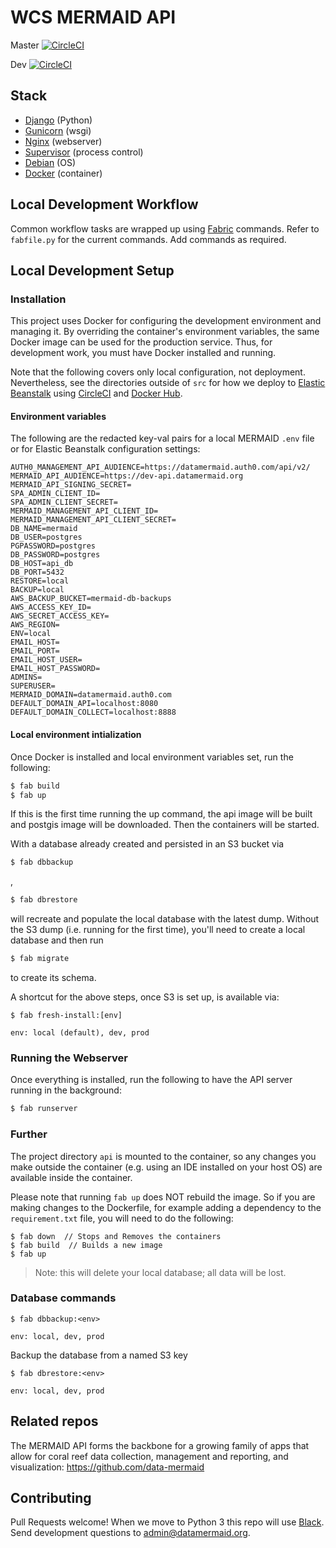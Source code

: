# WCS MERMAID API

Master [![CircleCI](https://circleci.com/gh/data-mermaid/mermaid-api/tree/master.svg?style=svg)](https://circleci.com/gh/data-mermaid/mermaid-api/tree/master)

Dev [![CircleCI](https://circleci.com/gh/data-mermaid/mermaid-api/tree/dev.svg?style=svg)](https://circleci.com/gh/data-mermaid/mermaid-api/tree/dev)

## Stack

- [Django](https://www.djangoproject.com/) (Python)
- [Gunicorn](https://gunicorn.org/) (wsgi)
- [Nginx](https://www.nginx.com/) (webserver)
- [Supervisor](http://supervisord.org/) (process control)
- [Debian](https://www.debian.org/releases/stretch/) (OS)
- [Docker](https://www.docker.com/) (container)

## Local Development Workflow

Common workflow tasks are wrapped up using [Fabric](http://www.fabfile.org/) commands. Refer to `fabfile.py` for the 
current commands. Add commands as required.

## Local Development Setup

### Installation

This project uses Docker for configuring the development environment and managing it. By overriding the container's 
environment variables, the same Docker image can be used for the production service. Thus, for development work, you
 must have Docker installed and running. 
 
Note that the following covers only local configuration, not deployment. Nevertheless, see the directories outside of
 `src` for how we deploy to [Elastic Beanstalk](https://aws.amazon.com/elasticbeanstalk/) using 
 [CircleCI](https://circleci.com/) and [Docker Hub](https://hub.docker.com/).
 
#### Environment variables

The following are the redacted key-val pairs for a local MERMAID `.env` file or for Elastic Beanstalk configuration 
settings:
```
AUTH0_MANAGEMENT_API_AUDIENCE=https://datamermaid.auth0.com/api/v2/
MERMAID_API_AUDIENCE=https://dev-api.datamermaid.org
MERMAID_API_SIGNING_SECRET=
SPA_ADMIN_CLIENT_ID=
SPA_ADMIN_CLIENT_SECRET=
MERMAID_MANAGEMENT_API_CLIENT_ID=
MERMAID_MANAGEMENT_API_CLIENT_SECRET=
DB_NAME=mermaid
DB_USER=postgres
PGPASSWORD=postgres
DB_PASSWORD=postgres
DB_HOST=api_db
DB_PORT=5432
RESTORE=local
BACKUP=local
AWS_BACKUP_BUCKET=mermaid-db-backups
AWS_ACCESS_KEY_ID=
AWS_SECRET_ACCESS_KEY=
AWS_REGION=
ENV=local
EMAIL_HOST=
EMAIL_PORT=
EMAIL_HOST_USER=
EMAIL_HOST_PASSWORD=
ADMINS=
SUPERUSER=
MERMAID_DOMAIN=datamermaid.auth0.com
DEFAULT_DOMAIN_API=localhost:8080
DEFAULT_DOMAIN_COLLECT=localhost:8888
```

#### Local environment intialization

Once Docker is installed and local environment variables set, run the following:

```sh
$ fab build
$ fab up
```

If this is the first time running the up command, the api image will be built and postgis image will be downloaded. 
Then the containers will be started. 

With a database already created and persisted in an S3 bucket via 
```sh
$ fab dbbackup
``` 
,
```sh
$ fab dbrestore
``` 
will recreate and populate the local database with the latest dump. Without the S3 dump (i.e. running for the first time),
 you'll need to create a local database and then run 
 ```sh
$ fab migrate
``` 
to create its schema.

A shortcut for the above steps, once S3 is set up, is available via:

```
$ fab fresh-install:[env]

env: local (default), dev, prod
```

### Running the Webserver

Once everything is installed, run the following to have the API server running in the background:

```sh
$ fab runserver
```

### Further

The project directory `api` is mounted to the container, so any changes you make outside the container (e.g. using 
an IDE installed on your host OS) are available inside the container.

Please note that running `fab up` does NOT rebuild the image. So if you are making changes to the Dockerfile, for 
example adding a dependency to the `requirement.txt` file, you will need to do the following:

```
$ fab down  // Stops and Removes the containers
$ fab build  // Builds a new image
$ fab up
```

> Note: this will delete your local database; all data will be lost.

### Database commands

```
$ fab dbbackup:<env>

env: local, dev, prod
```

Backup the database from a named S3 key

```
$ fab dbrestore:<env>

env: local, dev, prod
```

## Related repos

The MERMAID API forms the backbone for a growing family of apps that allow for coral reef data collection, 
management and reporting, and visualization:
https://github.com/data-mermaid

## Contributing

Pull Requests welcome! When we move to Python 3 this repo will use [Black](https://black.readthedocs.io/en/stable/). Send development questions to 
admin@datamermaid.org.
